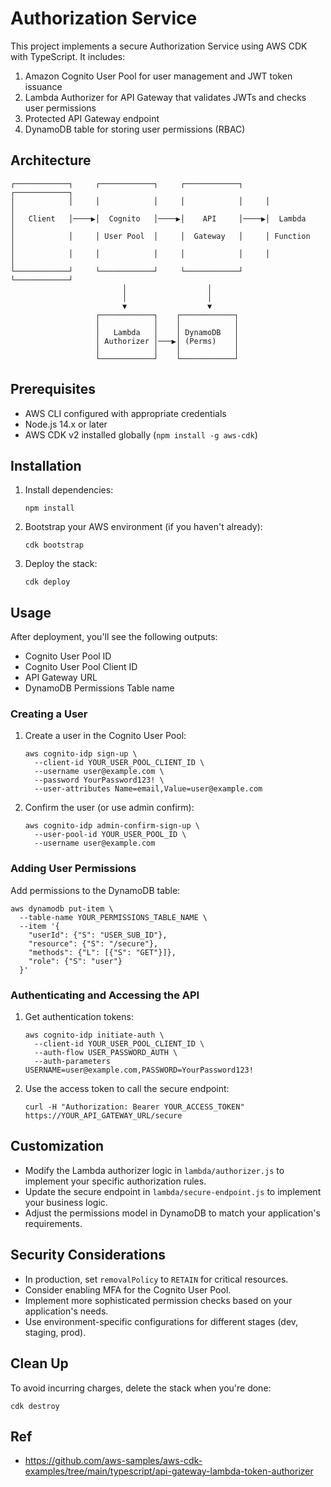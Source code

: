 # Authorization Service

This project implements a secure Authorization Service using AWS CDK with TypeScript. It includes:

1. Amazon Cognito User Pool for user management and JWT token issuance
2. Lambda Authorizer for API Gateway that validates JWTs and checks user permissions
3. Protected API Gateway endpoint
4. DynamoDB table for storing user permissions (RBAC)

## Architecture

```
┌────────────┐     ┌────────────┐     ┌────────────┐     ┌────────────┐
│            │     │            │     │            │     │            │
│   Client   │────▶│  Cognito   │────▶│    API     │────▶│  Lambda    │
│            │     │ User Pool  │     │  Gateway   │     │ Function   │
│            │     │            │     │            │     │            │
└────────────┘     └────────────┘     └────────────┘     └────────────┘
                         │                  │
                         │                  │
                         ▼                  ▼
                   ┌────────────┐    ┌────────────┐
                   │            │    │            │
                   │   Lambda   │    │ DynamoDB   │
                   │ Authorizer │───▶│ (Perms)    │
                   │            │    │            │
                   └────────────┘    └────────────┘
```

## Prerequisites

- AWS CLI configured with appropriate credentials
- Node.js 14.x or later
- AWS CDK v2 installed globally (`npm install -g aws-cdk`)

## Installation

1. Install dependencies:
   ```
   npm install
   ```

2. Bootstrap your AWS environment (if you haven't already):
   ```
   cdk bootstrap
   ```

3. Deploy the stack:
   ```
   cdk deploy
   ```

## Usage

After deployment, you'll see the following outputs:
- Cognito User Pool ID
- Cognito User Pool Client ID
- API Gateway URL
- DynamoDB Permissions Table name

### Creating a User

1. Create a user in the Cognito User Pool:
   ```
   aws cognito-idp sign-up \
     --client-id YOUR_USER_POOL_CLIENT_ID \
     --username user@example.com \
     --password YourPassword123! \
     --user-attributes Name=email,Value=user@example.com
   ```

2. Confirm the user (or use admin confirm):
   ```
   aws cognito-idp admin-confirm-sign-up \
     --user-pool-id YOUR_USER_POOL_ID \
     --username user@example.com
   ```

### Adding User Permissions

Add permissions to the DynamoDB table:

```
aws dynamodb put-item \
  --table-name YOUR_PERMISSIONS_TABLE_NAME \
  --item '{
    "userId": {"S": "USER_SUB_ID"},
    "resource": {"S": "/secure"},
    "methods": {"L": [{"S": "GET"}]},
    "role": {"S": "user"}
  }'
```

### Authenticating and Accessing the API

1. Get authentication tokens:
   ```
   aws cognito-idp initiate-auth \
     --client-id YOUR_USER_POOL_CLIENT_ID \
     --auth-flow USER_PASSWORD_AUTH \
     --auth-parameters USERNAME=user@example.com,PASSWORD=YourPassword123!
   ```

2. Use the access token to call the secure endpoint:
   ```
   curl -H "Authorization: Bearer YOUR_ACCESS_TOKEN" https://YOUR_API_GATEWAY_URL/secure
   ```

## Customization

- Modify the Lambda authorizer logic in `lambda/authorizer.js` to implement your specific authorization rules.
- Update the secure endpoint in `lambda/secure-endpoint.js` to implement your business logic.
- Adjust the permissions model in DynamoDB to match your application's requirements.

## Security Considerations

- In production, set `removalPolicy` to `RETAIN` for critical resources.
- Consider enabling MFA for the Cognito User Pool.
- Implement more sophisticated permission checks based on your application's needs.
- Use environment-specific configurations for different stages (dev, staging, prod).

## Clean Up

To avoid incurring charges, delete the stack when you're done:

```
cdk destroy
```


## Ref

- https://github.com/aws-samples/aws-cdk-examples/tree/main/typescript/api-gateway-lambda-token-authorizer